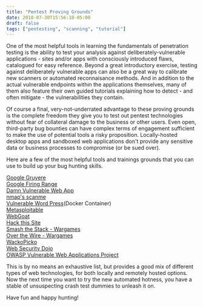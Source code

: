 ```yaml
---
title: "Pentest Proving Grounds"
date: 2018-07-30T15:56:18-05:00
draft: false
tags: ["pentesting", "scanning", "tutorial"]
---
```


One of the most helpful tools in learning the fundamentals of penetration testing is the ability to test your analysis against deliberately-vulnerable applications - sites and/or apps with consciously introduced flaws, catalogued for easy reference. Beyond a great introductory exercise, testing against deliberately vulnerable apps can also be a great way to calibrate new scanners or automated reconnaisance methods. And in addition to the actual vulnerable endpoints within the applications themselves, many of them also feature their own guided tutorials explaining how to detect - and often mitigate - the vulnerabilities they contain.

Of course a final, very-not-underrated advantage to these proving grounds is the complete freedom they give you to test out pentest technologies without fear of collateral damage to the business or other users. Even open, third-party bug bounties can have complex terms of engagement sufficient to make the use of potential tools a risky proposition. Locally-hosted desktop apps and sandboxed web applications don't provide any sensitive data or business processes to compromise (or be sued over).

Here are a few of the most helpful tools and trainings grounds that you can use to build up your bug hunting skills.

[Google Gruyere](https://google-gruyere.appspot.com/)  
[Google Firing Range](https://public-firing-range.appspot.com/)  
[Damn Vulnerable Web App](http://www.dvwa.co.uk/)  
[nmap's scanme](http://scanme.nmap.org/)  
[Vulnerable Word Press](https://github.com/wpscanteam/VulnerableWordpress)(Docker Container)  
[Metasploitable](http://tecraksa.github.io/blog/2015/03/15/metasploitable-2/)  
[WebGoat](https://github.com/WebGoat/WebGoat)  
[Hack this Site](https://www.hackthissite.org/)  
[Smash the Stack - Wargames](http://smashthestack.org/wargames)  
[Over the Wire - Wargames](http://overthewire.org/wargames/)  
[WackoPicko](https://github.com/adamdoupe/WackoPicko)  
[Web Security Dojo](https://www.mavensecurity.com/resources/web-security-dojo/)  
[OWASP Vulnerable Web Applications Project](https://www.owasp.org/index.php/OWASP_Vulnerable_Web_Applications_Directory_Project)  

This is by no means an exhaustive list, but provides a good mix of different types of web technologies, for both locally and remotely hosted options. Now the next time you want to try the new automated hotness, you have a stable of unsuspecting crash test dummies to unleash it on.

Have fun and happy hunting!